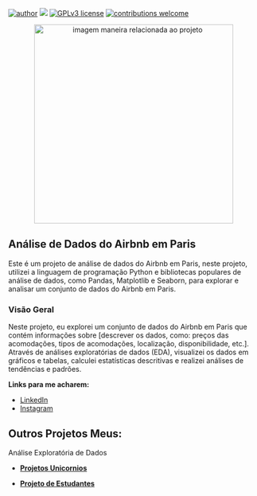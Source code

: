 [![author](https://img.shields.io/badge/author-matheusmedeiros-red.svg)](https://www.linkedin.com/in/matheusramosmedeiros/) [![](https://img.shields.io/badge/python-3.7+-blue.svg)](https://www.python.org/downloads/release/python-365/) [![GPLv3 license](https://img.shields.io/badge/License-GPLv3-blue.svg)](http://perso.crans.org/besson/LICENSE.html) [![contributions welcome](https://img.shields.io/badge/contributions-welcome-brightgreen.svg?style=flat)](https://github.com/matheus-ramos-medeiros)

<p align="center">
  <img src="https://hips.hearstapps.com/hmg-prod/images/airbnb-paris-2-1629204052.jpg" alt="imagem maneira relacionada ao projeto"height=400px >
</p>

## Análise de Dados do Airbnb em Paris
<p>
Este é um projeto de análise de dados do Airbnb em Paris, neste projeto, utilizei a linguagem de programação Python e bibliotecas populares de análise de dados, como Pandas, Matplotlib e Seaborn, para explorar e analisar um conjunto de dados do Airbnb em Paris.
</p>

### Visão Geral
<p>
Neste projeto, eu explorei um conjunto de dados do Airbnb em Paris que contém informações sobre [descrever os dados, como: preços das acomodações, tipos de acomodações, localização, disponibilidade, etc.]. Através de análises exploratórias de dados (EDA), visualizei os dados em gráficos e tabelas, calculei estatísticas descritivas e realizei análises de tendências e padrões.
</p>


**Links para me acharem:**
* [LinkedIn](https://www.linkedin.com/in/matheusramosmedeiros/)
* [Instagram](https://www.instagram.com/math_ramosm/)




## Outros Projetos Meus:

Análise Exploratória de Dados
* **[Projetos Unicornios](https://github.com/matheus-ramos-medeiros/ProjetoUnicornios/blob/main/Projeto_Unicornios.ipynb)**

* **[Projeto de Estudantes](https://github.com/matheus-ramos-medeiros/ProjetoEstudantes/blob/main/Projeto_Estudante.ipynbl)**
